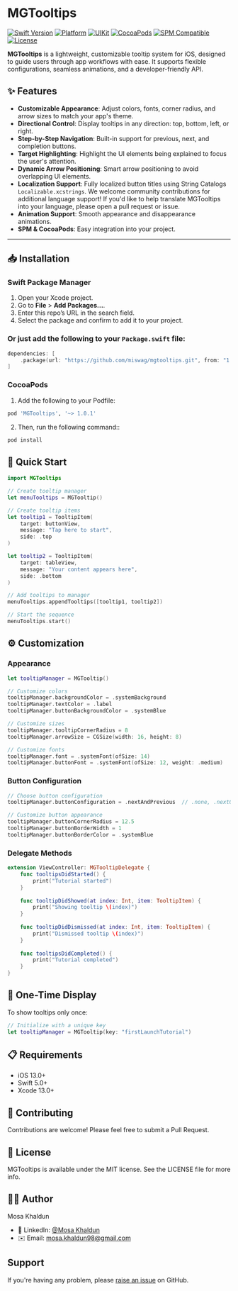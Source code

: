 # MGTooltips

[![Swift Version](https://img.shields.io/badge/swift-5.0-orange)](https://swift.org)
[![Platform](https://img.shields.io/badge/platform-iOS-orange)](https://developer.apple.com/ios/)
[![UIKit](https://img.shields.io/badge/UIKit-compatible-orange)](https://developer.apple.com/documentation/uikit)
[![CocoaPods](https://img.shields.io/cocoapods/v/MGTooltips)](https://cocoapods.org/pods/MGTooltips)
[![SPM Compatible](https://img.shields.io/badge/SPM-compatible-brightgreen)](https://swift.org/package-manager/)
[![License](https://img.shields.io/badge/license-MIT-blue)](https://opensource.org/licenses/MIT)

**MGTooltips** is a lightweight, customizable tooltip system for iOS, designed to guide users through app workflows with ease. It supports flexible configurations, seamless animations, and a developer-friendly API.

## ✨ Features

- **Customizable Appearance**: Adjust colors, fonts, corner radius, and arrow sizes to match your app's theme.
- **Directional Control**: Display tooltips in any direction: top, bottom, left, or right.
- **Step-by-Step Navigation**: Built-in support for previous, next, and completion buttons.
- **Target Highlighting**: Highlight the UI elements being explained to focus the user's attention.
- **Dynamic Arrow Positioning**: Smart arrow positioning to avoid overlapping UI elements.
- **Localization Support**: Fully localized button titles using String Catalogs `Localizable.xcstrings`. We welcome community contributions for additional language support! If you'd like to help translate MGTooltips into your language, please open a pull request or issue.
- **Animation Support**: Smooth appearance and disappearance animations.
- **SPM & CocoaPods**: Easy integration into your project.  

---

## 📥 Installation

### Swift Package Manager
1. Open your Xcode project.
2. Go to **File** > **Add Packages...**.
3. Enter this repo’s URL in the search field.
4. Select the package and confirm to add it to your project.

### Or just add the following to your `Package.swift` file:

```swift
dependencies: [
    .package(url: "https://github.com/miswag/mgtooltips.git", from: "1.0.0")
]
```

### CocoaPods

1. Add the following to your Podfile:

```ruby
pod 'MGTooltips', '~> 1.0.1'
```

2. Then, run the following command::
```ruby
pod install
```

## 🚀 Quick Start

```swift
import MGTooltips

// Create tooltip manager
let menuTooltips = MGTooltip()

// Create tooltip items
let tooltip1 = TooltipItem(
    target: buttonView,
    message: "Tap here to start",
    side: .top
)

let tooltip2 = TooltipItem(
    target: tableView,
    message: "Your content appears here",
    side: .bottom
)

// Add tooltips to manager
menuTooltips.appendTooltips([tooltip1, tooltip2])

// Start the sequence
menuTooltips.start()
```

## ⚙️ Customization

### Appearance

```swift
let tooltipManager = MGTooltip()

// Customize colors
tooltipManager.backgroundColor = .systemBackground
tooltipManager.textColor = .label
tooltipManager.buttonBackgroundColor = .systemBlue

// Customize sizes
tooltipManager.tooltipCornerRadius = 8
tooltipManager.arrowSize = CGSize(width: 16, height: 8)

// Customize fonts
tooltipManager.font = .systemFont(ofSize: 14)
tooltipManager.buttonFont = .systemFont(ofSize: 12, weight: .medium)
```

### Button Configuration

```swift
// Choose button configuration
tooltipManager.buttonConfiguration = .nextAndPrevious  // .none, .nextOnly

// Customize button appearance
tooltipManager.buttonCornerRadius = 12.5
tooltipManager.buttonBorderWidth = 1
tooltipManager.buttonBorderColor = .systemBlue
```

### Delegate Methods

```swift
extension ViewController: MGTooltipDelegate {
    func tooltipsDidStarted() {
        print("Tutorial started")
    }
    
    func tooltipDidShowed(at index: Int, item: TooltipItem) {
        print("Showing tooltip \(index)")
    }
    
    func tooltipDidDismissed(at index: Int, item: TooltipItem) {
        print("Dismissed tooltip \(index)")
    }
    
    func tooltipsDidCompleted() {
        print("Tutorial completed")
    }
}
```

## 🔄 One-Time Display

To show tooltips only once:

```swift
// Initialize with a unique key
let tooltipManager = MGTooltip(key: "firstLaunchTutorial")
```

## 📋 Requirements

- iOS 13.0+
- Swift 5.0+
- Xcode 13.0+

## 🤝 Contributing

Contributions are welcome! Please feel free to submit a Pull Request.

## 📄 License

MGTooltips is available under the MIT license. See the LICENSE file for more info.

## 👨‍💻 Author

Mosa Khaldun  
- 🔗 LinkedIn: [@Mosa Khaldun](https://linkedin.com/in/mosakh)  
- ✉️ Email: mosa.khaldun98@gmail.com

## Support

If you're having any problem, please [raise an issue](https://github.com/miswag/mgtooltips/issues/new) on GitHub.
